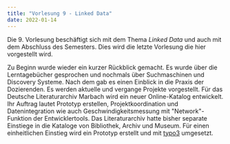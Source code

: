 ```yaml
---
title: "Vorlesung 9 - Linked Data"
date: 2022-01-14
---
```


Die 9. Vorlesung beschäftigt sich mit dem Thema *Linked Data* und auch mit dem Abschluss des Semesters. Dies wird die letzte Vorlesung die hier vorgestellt wird.

Zu Beginn wurde wieder ein kurzer Rückblick gemacht. Es wurde über die Lerntagebücher gesprochen und nochmals über Suchmaschinen und Discovery Systeme. Nach dem gab es einen Einblick in die Praxis der Dozierenden. Es werden aktuelle und vergange Projekte vorgestellt. Für das Deutsche Literaturarchiv Marbach wird ein neuer Online-Katalog entwickelt. Ihr Auftrag lautet Prototyp erstellen, Projektkoordination und Datenintegration wie auch Geschwindigkeitsmessung mit "Network"-Funktion der Entwicklertools. Das Literaturarchiv hatte bisher separate Einstiege in die Kataloge von Bibliothek, Archiv und Museum. Für einen einheitlichen Einstieg wird ein Prototyp erstellt und mit [typo3](https://typo3.org/) umgesetzt.




